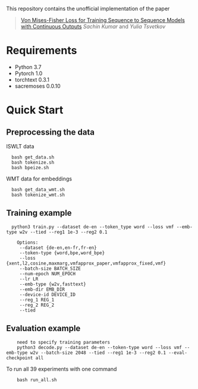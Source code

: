 This repository contains the unofficial implementation of the paper
	
> [Von Mises-Fisher Loss for Training Sequence to Sequence Models with Continuous Outputs](https://arxiv.org/pdf/1812.04616.pdf) _Sachin Kumar_ and _Yulia Tsvetkov_
  
  # Requirements

  * Python 3.7
  * Pytorch 1.0
  * torchtext 0.3.1
  * sacremoses 0.0.10
  
  
  # Quick Start
  ## Preprocessing the data
  
  ISWLT data
```
  bash get_data.sh
  bash tokenize.sh
  bash bpeize.sh
```

  WMT data for embeddings
  
```
  bash get_data_wmt.sh
  bash tokenize_wmt.sh
```
  
  ## Training example
```
  python3 train.py --dataset de-en --token_type word --loss vmf --emb-type w2v --tied --reg1 1e-3 --reg2 0.1
```
  
```
	Options:
	 --dataset {de-en,en-fr,fr-en}
	 --token-type {word,bpe,word_bpe}
	 --loss {xent,l2,cosine,maxmarg,vmfapprox_paper,vmfapprox_fixed,vmf}
	 --batch-size BATCH_SIZE
	 --num-epoch NUM_EPOCH
	 --lr LR
	 --emb-type {w2v,fasttext}
	 --emb-dir EMB_DIR
	 --device-id DEVICE_ID
	 --reg_1 REG_1
	 --reg_2 REG_2
	 --tied
```
    
   ## Evaluation example
   
```
    need to specify training parameters
    python3 decode.py --dataset de-en --token-type word --loss vmf --emb-type w2v --batch-size 2048 --tied --reg1 1e-3 --reg2 0.1 --eval-checkpoint all 
```
    

To run all 39 experiments with one command

```
    bash run_all.sh
```
